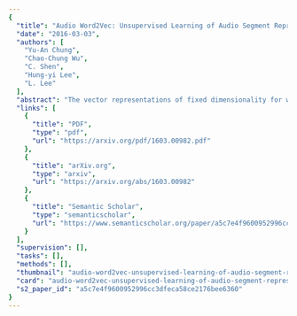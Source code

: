```yaml
---
{
  "title": "Audio Word2Vec: Unsupervised Learning of Audio Segment Representations Using Sequence-to-Sequence Autoencoder",
  "date": "2016-03-03",
  "authors": [
    "Yu-An Chung",
    "Chao-Chung Wu",
    "C. Shen",
    "Hung-yi Lee",
    "L. Lee"
  ],
  "abstract": "The vector representations of fixed dimensionality for words (in text) offered by Word2Vec have been shown to be very useful in many application scenarios, in particular due to the semantic information they carry. This paper proposes a parallel version, the Audio Word2Vec. It offers the vector representations of fixed dimensionality for variable-length audio segments. These vector representations are shown to describe the sequential phonetic structures of the audio segments to a good degree, with very attractive real world applications such as query-by-example Spoken Term Detection (STD). In this STD application, the proposed approach significantly outperformed the conventional Dynamic Time Warping (DTW) based approaches at significantly lower computation requirements. We propose unsupervised learning of Audio Word2Vec from audio data without human annotation using Sequence-to-sequence Audoencoder (SA). SA consists of two RNNs equipped with Long Short-Term Memory (LSTM) units: the first RNN (encoder) maps the input audio sequence into a vector representation of fixed dimensionality, and the second RNN (decoder) maps the representation back to the input audio sequence. The two RNNs are jointly trained by minimizing the reconstruction error. Denoising Sequence-to-sequence Autoencoder (DSA) is furthered proposed offering more robust learning.",
  "links": [
    {
      "title": "PDF",
      "type": "pdf",
      "url": "https://arxiv.org/pdf/1603.00982.pdf"
    },
    {
      "title": "arXiv.org",
      "type": "arxiv",
      "url": "https://arxiv.org/abs/1603.00982"
    },
    {
      "title": "Semantic Scholar",
      "type": "semanticscholar",
      "url": "https://www.semanticscholar.org/paper/a5c7e4f9600952996cc3dfeca58ce2176bee6360"
    }
  ],
  "supervision": [],
  "tasks": [],
  "methods": [],
  "thumbnail": "audio-word2vec-unsupervised-learning-of-audio-segment-representations-using-sequence-to-sequence-autoencoder-thumb.jpg",
  "card": "audio-word2vec-unsupervised-learning-of-audio-segment-representations-using-sequence-to-sequence-autoencoder-card.jpg",
  "s2_paper_id": "a5c7e4f9600952996cc3dfeca58ce2176bee6360"
}
---
```


